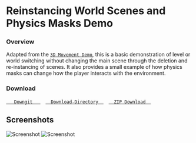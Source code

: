 # Reinstancing World Scenes and Physics Masks Demo

### Overview

Adapted from the [`3D Movement Demo`](https://github.com/Yuminous/Godot-Shorts/tree/main/3.3%20%E2%86%92%20Rudimentary%203D%20Movement%20incl.%20Flight), this is a basic demonstration of level or world switching without changing the main scene through the deletion and re-instancing of scenes. It also provides a small example of how physics masks can change how the player interacts with the environment.


### Download
[`   Downgit   `](https://downgit.github.io/#/home?url=https://github.com/Yuminous/Godot-Shorts/tree/main/3.3%20%E2%86%92%20Reinstancing%20Levels%20and%20Physics%20Masks) [`  Download-Directory  `](https://github.com/Yuminous/Godot-Shorts/tree/main/3.3%20%E2%86%92%20Reinstancing%20Levels%20and%20Physics%20Masks) [`  ZIP Download  `](https://github.com/Yuminous/Godot-Shorts/raw/main/ZIP/3.3-ReinstancingLevelScenes-PhysicsMasks.zip)
## Screenshots

![Screenshot](Screenshots/scrn-1.gif)
![Screenshot](Screenshots/scrn-2.jpg)
